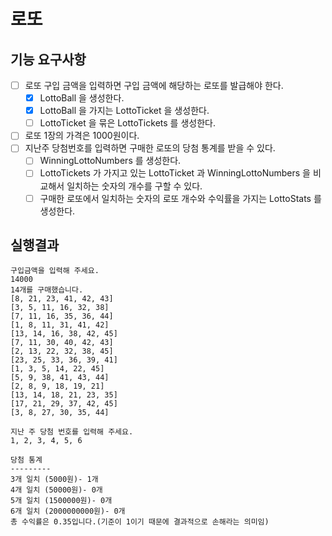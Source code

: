 # 로또
## 기능 요구사항
- [ ] 로또 구입 금액을 입력하면 구입 금액에 해당하는 로또를 발급해야 한다.
  - [x] LottoBall 을 생성한다.
  - [x] LottoBall 을 가지는 LottoTicket 을 생성한다.
  - [ ] LottoTicket 을 묶은 LottoTickets 를 생성한다.
- [ ] 로또 1장의 가격은 1000원이다.
- [ ] 지난주 당첨번호를 입력하면 구매한 로또의 당첨 통계를 받을 수 있다.
  - [ ] WinningLottoNumbers 를 생성한다.
  - [ ] LottoTickets 가 가지고 있는 LottoTicket 과 WinningLottoNumbers 을 비교해서 일치하는 숫자의 개수를 구할 수 있다.
  - [ ] 구매한 로또에서 일치하는 숫자의 로또 개수와 수익률을 가지는 LottoStats 를 생성한다.
## 실행결과
```
구입금액을 입력해 주세요.
14000
14개를 구매했습니다.
[8, 21, 23, 41, 42, 43]
[3, 5, 11, 16, 32, 38]
[7, 11, 16, 35, 36, 44]
[1, 8, 11, 31, 41, 42]
[13, 14, 16, 38, 42, 45]
[7, 11, 30, 40, 42, 43]
[2, 13, 22, 32, 38, 45]
[23, 25, 33, 36, 39, 41]
[1, 3, 5, 14, 22, 45]
[5, 9, 38, 41, 43, 44]
[2, 8, 9, 18, 19, 21]
[13, 14, 18, 21, 23, 35]
[17, 21, 29, 37, 42, 45]
[3, 8, 27, 30, 35, 44]

지난 주 당첨 번호를 입력해 주세요.
1, 2, 3, 4, 5, 6

당첨 통계
---------
3개 일치 (5000원)- 1개
4개 일치 (50000원)- 0개
5개 일치 (1500000원)- 0개
6개 일치 (2000000000원)- 0개
총 수익률은 0.35입니다.(기준이 1이기 때문에 결과적으로 손해라는 의미임)
```
